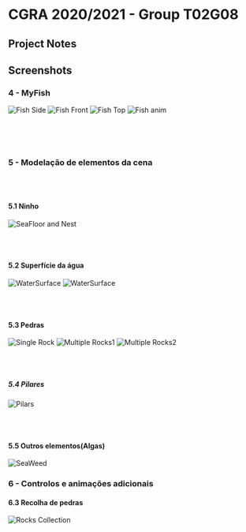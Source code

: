 # CGRA 2020/2021 - Group T02G08

## Project Notes



## Screenshots

### 4 - MyFish

![Fish Side](screenshots/proj-t2g8-1_3.png)
![Fish Front](screenshots/proj-t2g8-1_2.png)
![Fish Top](screenshots/proj-t2g8-1_1.png)
![Fish anim](screenshots/proj-t2g8-1.gif)


<br/><br/><br/>

### 5 - Modelação de elementos da cena

<br/><br/>

#### 5.1  Ninho

![SeaFloor and Nest](screenshots/proj-t2g8-2.png)

<br/><br/>

#### 5.2  Superfície da água

![WaterSurface](screenshots/proj-t2g8-3.png)
![WaterSurface](screenshots/proj-t2g8-3.gif)

<br/><br/>

#### 5.3  Pedras

![Single Rock](screenshots/proj-t2g8-4_1.png)
![Multiple Rocks1](screenshots/proj-t2g8-4_2.png)
![Multiple Rocks2](screenshots/proj-t2g8-4_3.png)


<br/><br/>

##### 5.4  Pilares

![Pilars](screenshots/proj-t2g8-5.png)

<br/><br/>

#### 5.5  Outros elementos(Algas)

![SeaWeed](screenshots/proj-t2g8-6.png)

### 6 - Controlos e animações adicionais

#### 6.3 Recolha de pedras

![Rocks Collection](screenshots/proj-t2g8-7.png)


